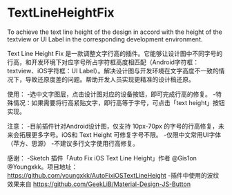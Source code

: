# TextLineHeightFix
To achieve the text line height of the design in accord with the height of the textview or UI Label in the corresponding development environment.

Text Line Height Fix 是一款调整文字行高的插件。它能够让设计图中不同字号的行高，和开发环境下对应字号所占字符框高度相匹配（Android字符框：textview、iOS字符框：UI Label）。解决设计图与开发环境在文字高度不一致的情况下，导致还原度差的问题。帮助开发人员实现更精准的设计稿还原。

使用：
-选中文字图层，点击设计图对应的设备按钮，即可完成行高的修复。
-特殊情况：如果需要将行高紧贴文字，即行高等于字号，可点击「text height」按钮实现。

注意：
-目前插件针对Android设计图，仅支持 10px-70px 的字号的行高修复，未来会拓展更多字号。iOS和 Text Height 可修复字号不限。
-仅限中文常用UI字体（苹方、思源）
-不建议多行文字使用行高修复。

感谢：
-Sketch 插件「Auto Fix iOS Text Line Height」作者 @Gis1on @Youngxkk。项目地址：https://github.com/youngxkk/AutoFixiOSTextLineHeight
-插件中使用的波纹效果来自 https://github.com/GeekLiB/Material-Design-JS-Button